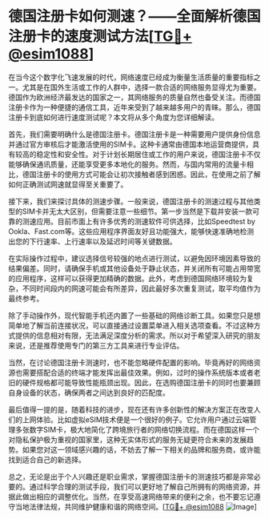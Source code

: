# 德国注册卡如何测速？——全面解析德国注册卡的速度测试方法[[TG💪+ @esim1088](https://t.me/s/esim1088)]

在当今这个数字化飞速发展的时代，网络速度已经成为衡量生活质量的重要指标之一。尤其是在国外生活或工作的人群中，选择一款合适的网络服务显得尤为重要。德国作为欧洲经济最发达的国家之一，其网络服务的质量自然也备受关注。而德国注册卡作为一种便捷的通信工具，近年来受到了越来越多用户的青睐。那么，德国注册卡到底如何进行速度测试呢？本文将从多个角度为您详细解读。

首先，我们需要明确什么是德国注册卡。德国注册卡是一种需要用户提供身份信息并通过官方审核后才能激活使用的SIM卡。这种卡通常由德国本地运营商提供，具有较高的稳定性和安全性。对于计划长期居住或工作的用户来说，德国注册卡不仅能够确保通讯质量，还能享受更多本地化的服务。然而，与国内常用的流量卡相比，德国注册卡的使用方式可能会让初次接触者感到困惑。因此，在使用之前了解如何正确测试网速就显得至关重要了。

接下来，我们来探讨具体的测速步骤。一般来说，德国注册卡的测速过程与其他类型的SIM卡并无太大区别，但需要注意一些细节。第一步当然是下载并安装一款可靠的测速应用。目前市面上有许多优秀的测速软件可供选择，比如Speedtest by Ookla、Fast.com等。这些应用程序界面友好且功能强大，能够快速准确地检测出您的下行速率、上行速率以及延迟时间等关键数据。

在实际操作过程中，建议选择信号较强的地点进行测试，以避免因环境因素导致的结果偏差。同时，请确保手机或其他设备处于静止状态，并关闭所有可能占用带宽的应用程序，这样可以获得更加精确的数据。此外，考虑到德国网络环境较为复杂，不同时间段内的网速可能会有所差异，因此最好多次重复测试，取平均值作为最终参考。

除了手动操作外，现代智能手机还内置了一些基础的网络诊断工具。如果您只是想简单地了解当前连接状况，可以直接通过设置菜单进入相关选项查看。不过这种方式提供的信息相对有限，无法满足深度分析的需求。所以对于希望深入研究的朋友来说，还是推荐使用专门的第三方工具来进行专业评估。

当然，在讨论德国注册卡测速时，也不能忽略硬件配置的影响。毕竟再好的网络资源也需要搭配合适的终端才能发挥出最佳效果。例如，过时的操作系统版本或者老旧的硬件规格都可能导致性能瓶颈出现。因此，在选购德国注册卡的同时也要兼顾自身设备的状态，确保两者之间达到良好的匹配度。

最后值得一提的是，随着科技的进步，现在还有许多创新性的解决方案正在改变人们的上网体验。比如虚拟eSIM技术便是一个很好的例子。它允许用户通过云端管理多张数字SIM卡，极大地简化了跨境旅行者的网络切换流程。而在德国这样一个对隐私保护极为重视的国家里，这种无实体形式的服务无疑更符合未来的发展趋势。如果您对这一领域感兴趣的话，不妨去了解一下相关的品牌和服务商，或许能找到适合自己的新选择。

总之，无论是出于个人兴趣还是职业需求，掌握德国注册卡的测速技巧都是非常必要的。通过科学合理的测试手段，我们可以更好地了解自己所拥有的网络资源，并据此做出相应的调整优化。当然，在享受高速网络带来的便利之余，也不要忘记遵守当地法律法规，共同维护健康和谐的网络空间。[[TG💪+ @esim1088](https://t.me/s/esim1088) ![Image](https://i.postimg.cc/4NQfJmqS/Snipaste-2025-05-13-00-14-12.png)]